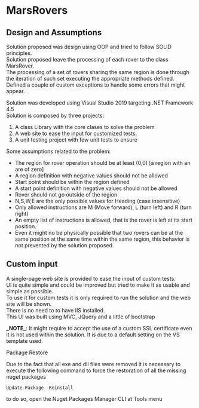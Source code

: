 # MarsRovers

## Design and Assumptions
Solution proposed was design using OOP and tried to follow SOLID principles.</br>
Solution proposed leave the processing of each rover to the class MarsRover.</br>
The processing of a set of rovers sharing the same region is done through the iteration of such set executing the appropriate methods defined.</br>
Defined a couple of custom exceptions to handle some errors that might appear.</br>
		
Solution was developed using Visual Studio 2019 targeting .NET Framework 4.5</br>
Solution is composed by three projects:
		
1. A class Library with the core clases to solve the problem
2. A web site to ease the input for customized tests.
3. A unit testing project with few unit tests to ensure 
		
Some assumptions related to the problem:
* The region for rover operation should be at least (0,0) [a region with an are of zero]
* A region definition with negative values should not be allowed
* Start point should be within the region defined
* A start point definition with negative values should not be allowed
* Rover should not go outside of the region
* N,S,W,E are the only possible values for Heading (case insensitive)
* Only allowed instructions are M (Move forward), L (turn left) and R (turn right)
* An empty list of instructions is allowed, that is the rover is left at its start position.
* Even it might no be physically possible that two rovers can be at the same position at the same time within the same region, this behavior is not prevented by the solution proposed.
	
## Custom input
A single-page web site is provided to ease the input of custom tests.</br>
UI is quite simple and could be improved but tried to make it as usable and simple as possible.</br>
To use it for custom tests it is only required to run the solution and the web site will be shown.</br>
There is no need to to have IIS installed.</br>
This UI was built using MVC, JQuery and a little of bootstrap</br>
	
**_NOTE**_: It might require to accept the use of a custom SSL certificate even it is not used within the solution. It is due to a default setting on the VS template used.
		
Package Restore
		
Due to the fact that all exe and dll files were removed it is necessary to execute the following command to force the restoration of all the missing nuget packages
			
	Update-Package -Reinstall
			
to do so, open the Nuget Packages Manager CLI at Tools menu
